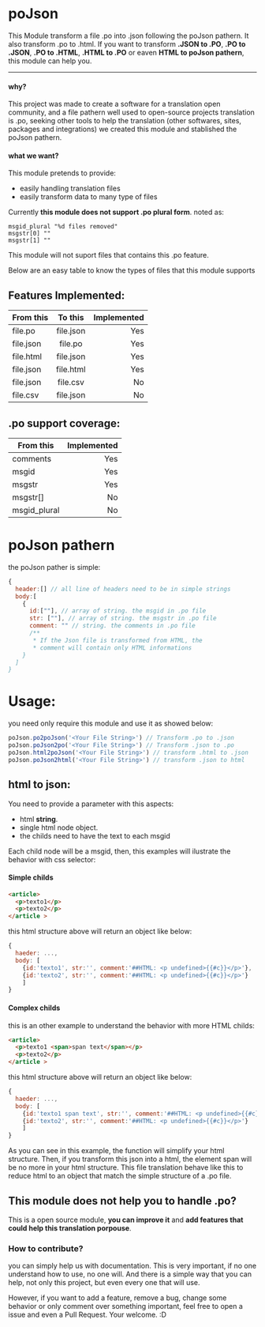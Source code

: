 # poJson
This Module transform a file .po into .json following the poJson pathern.
It also transform .po to .html.
If you want to transform **.JSON to .PO**, **.PO to .JSON**, **.PO to .HTML**, **.HTML to .PO** or eaven **HTML to poJson pathern**, this module can help you.

----

#### why?
This project was made to create a software for a translation open community, and a file pathern well used to open-source projects translation is .po, seeking other tools to help the translation (other softwares, sites, packages and integrations) we created this module and stablished the poJson pathern.

#### what we want?
This module pretends to provide:
- easily handling translation files
- easily transform data to many type of files

Currently **this module does not support .po plural form**.
noted as:
```po
msgid_plural "%d files removed"
msgstr[0] ""
msgstr[1] ""
```
This module will not suport files that contains this .po feature.

Below are an easy table to know the types of files that this module supports

## Features Implemented:

| From this | To this   | Implemented |
|-----------|:---------:|------------:|
| file.po   | file.json |  Yes     |
| file.json | file.po   |  Yes     |
| file.html | file.json |  Yes    |
| file.json | file.html |  Yes      |
| file.json | file.csv |  No      |
| file.csv | file.json |  No      |

## .po support coverage:

| From this       | Implemented |
|-----------      |------------:|
| comments        |  Yes     |
| msgid           |  Yes     |
| msgstr          |  Yes     |
| msgstr[]        |  No      |
| msgid_plural    |  No      |

# poJson pathern
the poJson pather is simple:
```js
{
  header:[] // all line of headers need to be in simple strings
  body:[
    {
      id:[""], // array of string. the msgid in .po file
      str: [""], // array of string. the msgstr in .po file
      comment: "" // string. the comments in .po file
      /**
       * If the Json file is transformed from HTML, the
       * comment will contain only HTML informations
    }
  ]
}
```

# Usage:
you need only require this module and use it as showed below:
```js
poJson.po2poJson('<Your File String>') // Transform .po to .json
poJson.poJson2po('<Your File String>') // Transform .json to .po
poJson.html2poJson('<Your File String>') // transform .html to .json
poJson.poJson2html('<Your File String>') // transform .json to html
```

## html to json:
You need to provide a parameter with this aspects:
- html **string**.
- single html node object.
- the childs need to have the text to each msgid

Each child node will be a msgid, then, this examples will ilustrate the behavior with css selector:
#### Simple childs
```html
<article>
  <p>texto1</p>
  <p>texto2</p>
</article >
```
this html structure above will return an object like below:
```js
{
  haeder: ...,
  body: [
    {id:'texto1', str:'', comment:'##HTML: <p undefined>{{#c}}</p>'},
    {id:'texto2', str:'', comment:'##HTML: <p undefined>{{#c}}</p>'}
    ]
}
```

#### Complex childs

this is an other example to understand the behavior with more HTML childs:
```html
<article>
  <p>texto1 <span>span text</span></p>
  <p>texto2</p>
</article >
```
this html structure above will return an object like below:
```js
{
  haeder: ...,
  body: [
    {id:'texto1 span text', str:'', comment:'##HTML: <p undefined>{{#c}}</p>'},
    {id:'texto2', str:'', comment:'##HTML: <p undefined>{{#c}}</p>'}
    ]
}
```
As you can see in this example, the function will simplify your html structure.
Then, if you transform this json into a html, the element span will be no more in your html structure.
This file translation behave like this to reduce html to an object that match the simple structure of a .po file.

## This module does not help you to handle .po?
This is a open source module, **you can improve it** and **add features that could help this translation porpouse**.

### How to contribute?
you can simply help us with documentation.
This is very important, if no one understand how to use, no one will. And there is a simple way that you can help, not only this project, but even every one that will use.

However, if you want to add a feature, remove a bug, change some behavior or only comment over something important, feel free to open a issue and even a Pull Request.
Your welcome. :D